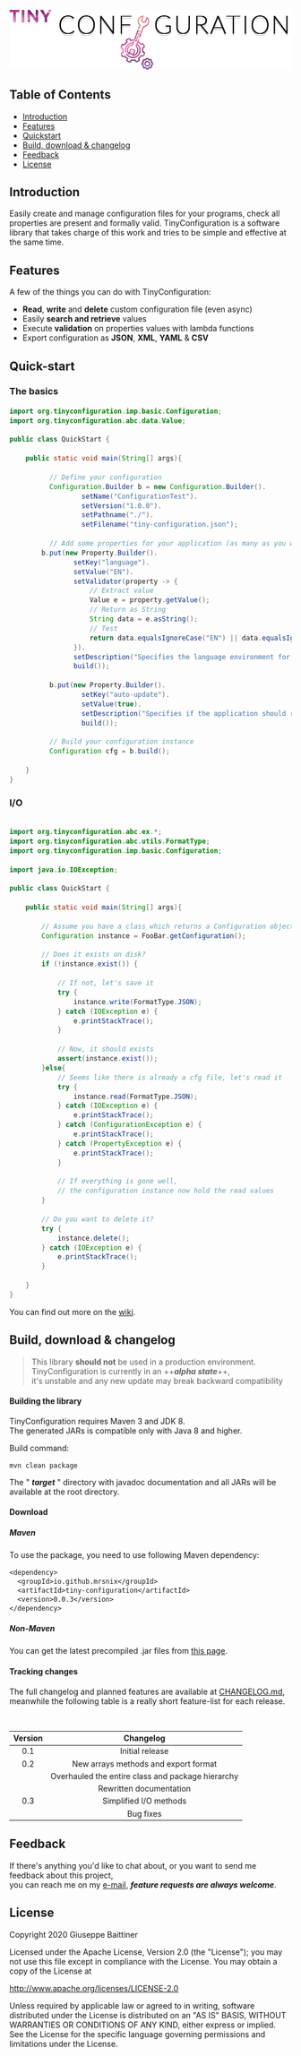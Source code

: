 <p align="center">
    <img alt="Logo" src="./img/TinyConfiguration.png">
</p>

## Table of Contents
- [Introduction](#introduction)
- [Features](#features)
- [Quickstart](#quick-start)
- [Build, download & changelog](#build-download--changelog)
- [Feedback](#feedback)
- [License](#license)

## Introduction
Easily create and manage configuration files for your programs, 
check all properties are present and formally valid. 
TinyConfiguration is a software library that takes charge of this work 
and tries to be simple and effective at the same time.

## Features
A few of the things you can do with TinyConfiguration:

* **Read**, **write** and **delete** custom configuration file (even async)
* Easily **search and retrieve** values
* Execute **validation** on properties values with lambda functions
* Export configuration as **JSON**, **XML**, **YAML** & **CSV**

## Quick-start

### The basics

```java
import org.tinyconfiguration.imp.basic.Configuration;
import org.tinyconfiguration.abc.data.Value;

public class QuickStart {

    public static void main(String[] args){

          // Define your configuration 
          Configuration.Builder b = new Configuration.Builder().
                  setName("ConfigurationTest").
                  setVersion("1.0.0").
                  setPathname("./").
                  setFilename("tiny-configuration.json");

          // Add some properties for your application (as many as you want)
        b.put(new Property.Builder().
                setKey("language").
                setValue("EN").
                setValidator(property -> {
                    // Extract value
                    Value e = property.getValue();
                    // Return as String
                    String data = e.asString();
                    // Test
                    return data.equalsIgnoreCase("EN") || data.equalsIgnoreCase("IT");
                }).
                setDescription("Specifies the language environment for the session").
                build());

          b.put(new Property.Builder().
                  setKey("auto-update").
                  setValue(true).
                  setDescription("Specifies if the application should regularly check for new software releases").
                  build());

          // Build your configuration instance
          Configuration cfg = b.build();

    }
}
```

### I/O

```java

import org.tinyconfiguration.abc.ex.*;
import org.tinyconfiguration.abc.utils.FormatType;
import org.tinyconfiguration.imp.basic.Configuration;

import java.io.IOException;

public class QuickStart {

    public static void main(String[] args){

        // Assume you have a class which returns a Configuration object
        Configuration instance = FooBar.getConfiguration();

        // Does it exists on disk?
        if (!instance.exist()) {

            // If not, let's save it
            try {
                instance.write(FormatType.JSON);
            } catch (IOException e) {
                e.printStackTrace();
            }

            // Now, it should exists
            assert(instance.exist());
        }else{
            // Seems like there is already a cfg file, let's read it
            try {
                instance.read(FormatType.JSON);
            } catch (IOException e) {
                e.printStackTrace();
            } catch (ConfigurationException e) {
                e.printStackTrace();
            } catch (PropertyException e) {
                e.printStackTrace();
            }

            // If everything is gone well, 
            // the configuration instance now hold the read values
        }

        // Do you want to delete it?
        try {
            instance.delete();
        } catch (IOException e) {
            e.printStackTrace();
        }

    }
}
```

You can find out more on the [wiki](https://github.com/MrSnix/TinyConfiguration/wiki).

## Build, download & changelog

>This library **should not** be used in a production environment.  
>TinyConfiguration is currently in an ++***alpha state***++,  
>it's unstable and any new update may break backward compatibility

#### Building the library
TinyConfiguration requires Maven 3 and JDK 8.<br>
The generated JARs is compatible only with Java 8 and higher.

Build command:

````
mvn clean package
````

The " ***target*** " directory with javadoc documentation 
and all JARs will be available at the root directory.

#### Download

##### Maven

To use the package, you need to use following Maven dependency:

````
<dependency>
  <groupId>io.github.mrsnix</groupId>
  <artifactId>tiny-configuration</artifactId>
  <version>0.0.3</version>
</dependency>
````

##### Non-Maven

You can get the latest precompiled .jar files 
from [this page](https://github.com/MrSnix/TinyConfiguration/releases).


#### Tracking changes

The full changelog and planned features are available at [CHANGELOG.md](CHANGELOG.md),  
meanwhile the following table is a really short feature-list for each
release.

<br>

| Version |                      Changelog                           |
|:-------:|:--------------------------------------------------------:|
|   0.1   |                   Initial release                        |
|   0.2   |         New arrays methods and export format             |
|         |    Overhauled the entire class and package hierarchy     |
|         |                Rewritten documentation                   |
|   0.3   |                  Simplified I/O methods                  |
|         |                       Bug fixes                          |

## Feedback
If there's anything you'd like to chat about, or 
you want to send me feedback about this project,  
you can reach me on my [e-mail](mailto:baittiner.giuseppe.dev@gmail.com), 
***feature requests are always welcome***.

## License
Copyright 2020 Giuseppe Baittiner

Licensed under the Apache License, Version 2.0 (the "License"); you may not use this file except in compliance with the License. You may obtain a copy of the License at

<http://www.apache.org/licenses/LICENSE-2.0>

Unless required by applicable law or agreed to in writing, software distributed under the License is distributed on an "AS IS" BASIS, WITHOUT WARRANTIES OR CONDITIONS OF ANY KIND, either express or implied. See the License for the specific language governing permissions and limitations under the License.

